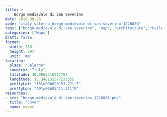 ```yaml
---
title: > 
    Borgo medievale di San Severino
date: 2018-09-26
code: "italy_salerno_borgo-medievale-di-san-severino_1226086"
tags: ["borgo-medievale-di-san-severino", "map", "architecture", "buildings", "Salerno", "Italy"]
categories: ["Maps"]
draft: false
format:
  width: 210
  height: 297
  unit: 'mm'
location:
  place: "Salerno"
  country: "Italy"
  latitude: 40.0865316917782
  longitude: 15.348131577238355
  prettyLat: "15\u00b020'53.27\"E"
  prettyLon: "40\u00b05'11.51\"N"
resources:
- src: "borgo-medievale-di-san-severino_1226086.png"
  title: "Cover"
  name: cover
---
```

